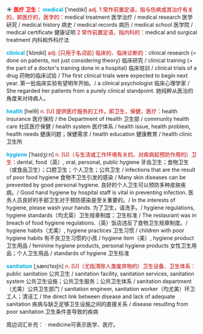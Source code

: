 ☀ <font color="red">**医疗 卫生：**</font>
<font color="sky blue">**medical**</font> ['medɪkl] 
<font color="#c00000">adj. 1 常作前置定语，指与伤病或其治疗有关的，即医疗的，医学的：</font>medical treatment 医学治疗 / medical research 医学研究 / medical history 病史 / medical records 病历 / medical school 医学院 / medical certificate 健康证明 <font color="#c00000">2 常作前置定语，指内科的：</font>medical and surgical treatment 内科和外科疗法
           
<font color="sky blue">**clinical**</font> [ˈklɪnɪkl]
<font color="#c00000">adj. [只用于名词前] 临床的、临床诊断的：</font>clinical research (= done on patients, not just considering theory) 临床研究 / clinical training (= the part of a doctor's training done in a hospital) 临床培训 / clinical trials of a drug 药物的临床试验 / The first clinical trials were expected to begin next year. 第一批临床实验有望明年开始。/ a clinical psychologist 临床心理学家 / She regarded her patients from a purely clinical standpoint. 她纯粹从医治的角度来对待病人。

<font color="sky blue">**health**</font> [helθ] 
<font color="#c00000">n. [U] 提供医疗服务的工作，即卫生，保健，医疗：</font>health insurance 医疗保险 / the Department of Health 卫生部 / community health care 社区医疗保健 / health system 医疗体系 / health issue, health problem, health needs 健康问题；保健需求 / health education 健康教育 / health clinic 卫生所
    
<font color="sky blue">**hygiene**</font> [ˈhaɪdʒi:n]
<font color="#c00000">n. [U]（与生活或工作环境有关的、对疾病起预防作用的）卫生：</font>dental, food（英）, oral, personal, public hygiene 牙齿卫生；食物卫生（或食品卫生）；口腔卫生；个人卫生；公共卫生 / infections that are the result of poor food hygiene 食物不卫生引发的感染 / Many skin diseases can be prevented by good personal hygiene. 良好的个人卫生可以预防多种皮肤疾病。/ Good hand hygiene by hospital staff is vital in preventing infection. 医务人员良好的手部卫生对于预防感染是至关重要的。/ In the interests of hygiene, please wash your hands. 为了卫生，请洗手。/ hygiene regulations, hygiene standards（均尤英）卫生规章制度；卫生标准 / The restaurant was in breach of food hygiene regulations.（英）饭店违反了食物卫生规章制度。/ hygiene habits（尤美）, hygiene practices 卫生习惯 / children with poor hygiene habits 有不良卫生习惯的小孩 / hygiene item（美）, hygiene product 卫生用品 / feminine hygiene products, personal hygiene products 女性卫生用品；个人卫生用品 / standards of hygiene 卫生标准

<font color="sky blue">**sanitation**</font> [ˌsænɪˈteɪʃn]
<font color="#c00000">n. [U]（尤指清除人类废弃物的）卫生设备、卫生体系：</font>public sanitation 公共卫生 / sanitation facility, sanitation services, sanitation system 公共卫生设施；公共卫生服务；公共卫生体系 / sanitation department（尤美）公共卫生部门 / sanitation engineer, sanitation worker（均尤美）环卫工人；清洁工 / the direct link between disease and lack of adequate sanitation 疾病与缺乏足够卫生设施之间的直接关系 / disease resulting from poor sanitation 卫生条件差导致的疾病


周边词汇补充：
· medicine可表示医学、医疗。
